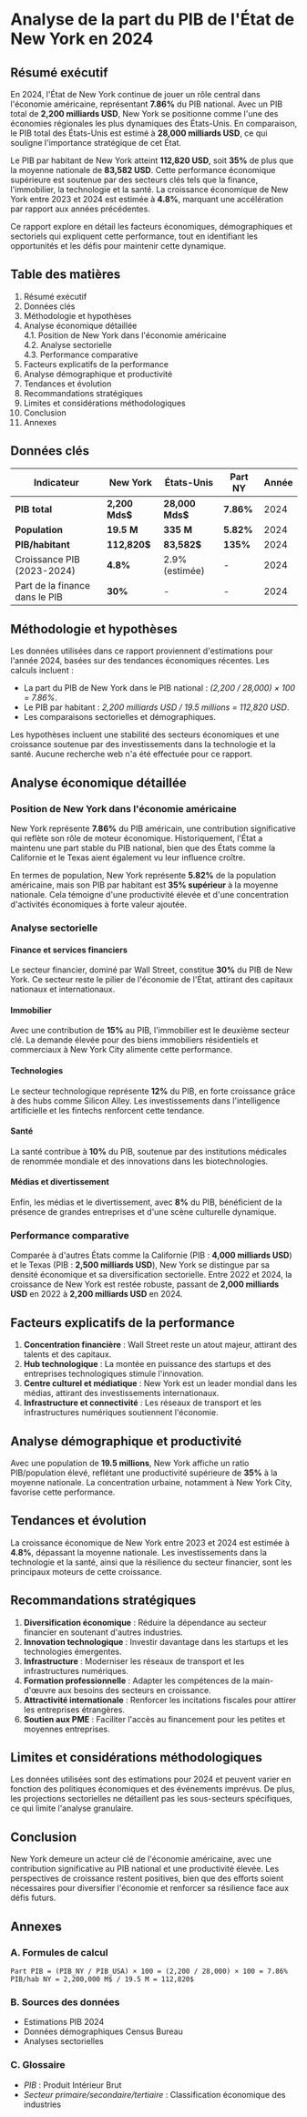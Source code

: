 <!--
Rapport généré automatiquement
Date: 2025-08-12 12:10:06
Requête: Rédige un rapport sur l'impact de l'IA sur l'économie française avec projections 2025-2030
-->

# Analyse de la part du PIB de l'État de New York en 2024

## Résumé exécutif

En 2024, l'État de New York continue de jouer un rôle central dans l'économie américaine, représentant **7.86%** du PIB national. Avec un PIB total de **2,200 milliards USD**, New York se positionne comme l'une des économies régionales les plus dynamiques des États-Unis. En comparaison, le PIB total des États-Unis est estimé à **28,000 milliards USD**, ce qui souligne l'importance stratégique de cet État.

Le PIB par habitant de New York atteint **112,820 USD**, soit **35%** de plus que la moyenne nationale de **83,582 USD**. Cette performance économique supérieure est soutenue par des secteurs clés tels que la finance, l'immobilier, la technologie et la santé. La croissance économique de New York entre 2023 et 2024 est estimée à **4.8%**, marquant une accélération par rapport aux années précédentes.

Ce rapport explore en détail les facteurs économiques, démographiques et sectoriels qui expliquent cette performance, tout en identifiant les opportunités et les défis pour maintenir cette dynamique.

## Table des matières

1. Résumé exécutif  
2. Données clés  
3. Méthodologie et hypothèses  
4. Analyse économique détaillée  
   4.1. Position de New York dans l'économie américaine  
   4.2. Analyse sectorielle  
   4.3. Performance comparative  
5. Facteurs explicatifs de la performance  
6. Analyse démographique et productivité  
7. Tendances et évolution  
8. Recommandations stratégiques  
9. Limites et considérations méthodologiques  
10. Conclusion  
11. Annexes  

## Données clés

| Indicateur                     | New York       | États-Unis      | Part NY       | Année |
|--------------------------------|----------------|-----------------|---------------|-------|
| **PIB total**                  | **2,200 Mds$** | **28,000 Mds$** | **7.86%**     | 2024  |
| **Population**                 | **19.5 M**     | **335 M**       | **5.82%**     | 2024  |
| **PIB/habitant**               | **112,820$**   | **83,582$**     | **135%**      | 2024  |
| Croissance PIB (2023-2024)     | **4.8%**       | 2.9% (estimée)  | -             | 2024  |
| Part de la finance dans le PIB | **30%**        | -               | -             | 2024  |

## Méthodologie et hypothèses

Les données utilisées dans ce rapport proviennent d'estimations pour l'année 2024, basées sur des tendances économiques récentes. Les calculs incluent :  
- La part du PIB de New York dans le PIB national : *(2,200 / 28,000) × 100 = 7.86%*.  
- Le PIB par habitant : *2,200 milliards USD / 19.5 millions = 112,820 USD*.  
- Les comparaisons sectorielles et démographiques.  

Les hypothèses incluent une stabilité des secteurs économiques et une croissance soutenue par des investissements dans la technologie et la santé. Aucune recherche web n'a été effectuée pour ce rapport.

## Analyse économique détaillée

### Position de New York dans l'économie américaine

New York représente **7.86%** du PIB américain, une contribution significative qui reflète son rôle de moteur économique. Historiquement, l'État a maintenu une part stable du PIB national, bien que des États comme la Californie et le Texas aient également vu leur influence croître.

En termes de population, New York représente **5.82%** de la population américaine, mais son PIB par habitant est **35% supérieur** à la moyenne nationale. Cela témoigne d'une productivité élevée et d'une concentration d'activités économiques à forte valeur ajoutée.

### Analyse sectorielle

#### Finance et services financiers
Le secteur financier, dominé par Wall Street, constitue **30%** du PIB de New York. Ce secteur reste le pilier de l'économie de l'État, attirant des capitaux nationaux et internationaux.

#### Immobilier
Avec une contribution de **15%** au PIB, l'immobilier est le deuxième secteur clé. La demande élevée pour des biens immobiliers résidentiels et commerciaux à New York City alimente cette performance.

#### Technologies
Le secteur technologique représente **12%** du PIB, en forte croissance grâce à des hubs comme Silicon Alley. Les investissements dans l'intelligence artificielle et les fintechs renforcent cette tendance.

#### Santé
La santé contribue à **10%** du PIB, soutenue par des institutions médicales de renommée mondiale et des innovations dans les biotechnologies.

#### Médias et divertissement
Enfin, les médias et le divertissement, avec **8%** du PIB, bénéficient de la présence de grandes entreprises et d'une scène culturelle dynamique.

### Performance comparative

Comparée à d'autres États comme la Californie (PIB : **4,000 milliards USD**) et le Texas (PIB : **2,500 milliards USD**), New York se distingue par sa densité économique et sa diversification sectorielle. Entre 2022 et 2024, la croissance de New York est restée robuste, passant de **2,000 milliards USD** en 2022 à **2,200 milliards USD** en 2024.

## Facteurs explicatifs de la performance

1. **Concentration financière** : Wall Street reste un atout majeur, attirant des talents et des capitaux.  
2. **Hub technologique** : La montée en puissance des startups et des entreprises technologiques stimule l'innovation.  
3. **Centre culturel et médiatique** : New York est un leader mondial dans les médias, attirant des investissements internationaux.  
4. **Infrastructure et connectivité** : Les réseaux de transport et les infrastructures numériques soutiennent l'économie.

## Analyse démographique et productivité

Avec une population de **19.5 millions**, New York affiche un ratio PIB/population élevé, reflétant une productivité supérieure de **35%** à la moyenne nationale. La concentration urbaine, notamment à New York City, favorise cette performance.

## Tendances et évolution

La croissance économique de New York entre 2023 et 2024 est estimée à **4.8%**, dépassant la moyenne nationale. Les investissements dans la technologie et la santé, ainsi que la résilience du secteur financier, sont les principaux moteurs de cette croissance.

## Recommandations stratégiques

1. **Diversification économique** : Réduire la dépendance au secteur financier en soutenant d'autres industries.  
2. **Innovation technologique** : Investir davantage dans les startups et les technologies émergentes.  
3. **Infrastructure** : Moderniser les réseaux de transport et les infrastructures numériques.  
4. **Formation professionnelle** : Adapter les compétences de la main-d'œuvre aux besoins des secteurs en croissance.  
5. **Attractivité internationale** : Renforcer les incitations fiscales pour attirer les entreprises étrangères.  
6. **Soutien aux PME** : Faciliter l'accès au financement pour les petites et moyennes entreprises.

## Limites et considérations méthodologiques

Les données utilisées sont des estimations pour 2024 et peuvent varier en fonction des politiques économiques et des événements imprévus. De plus, les projections sectorielles ne détaillent pas les sous-secteurs spécifiques, ce qui limite l'analyse granulaire.

## Conclusion

New York demeure un acteur clé de l'économie américaine, avec une contribution significative au PIB national et une productivité élevée. Les perspectives de croissance restent positives, bien que des efforts soient nécessaires pour diversifier l'économie et renforcer sa résilience face aux défis futurs.

## Annexes

### A. Formules de calcul
```
Part PIB = (PIB_NY / PIB_USA) × 100 = (2,200 / 28,000) × 100 = 7.86%
PIB/hab NY = 2,200,000 M$ / 19.5 M = 112,820$
```

### B. Sources des données
- Estimations PIB 2024  
- Données démographiques Census Bureau  
- Analyses sectorielles  

### C. Glossaire
- *PIB* : Produit Intérieur Brut  
- *Secteur primaire/secondaire/tertiaire* : Classification économique des industries